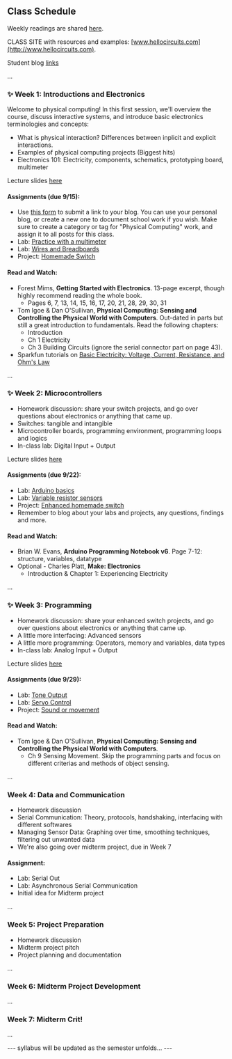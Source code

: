 ## Class Schedule

Weekly readings are shared [here](https://drive.google.com/drive/folders/14_zAcMBffM56HMbXtn9Qqgk34ObHQrnm?usp=sharing).

CLASS SITE with resources and examples: [www.hellocircuits.com](http://www.hellocircuits.com).

Student blog [links](blog-links.html)

...

### ✨ Week 1: Introductions and Electronics

Welcome to physical computing! In this first session, we'll overview the course, discuss interactive systems, and introduce basic electronics terminologies and concepts:

- What is physical interaction? Differences between inplicit and explicit interactions.
- Examples of physical computing projects (Biggest hits)
- Electronics 101: Electricity, components, schematics, prototyping board, multimeter

Lecture slides [here](https://docs.google.com/presentation/d/1IMX5nqnP6cakpM9MA19QoI0xWsFofZ4sm6MMcQsdkTg/edit?usp=sharing)

#### Assignments (due 9/15):

- Use [this form](https://forms.gle/cp9gk1ZpJuEViTJq9) to submit a link to your blog. You can use your personal blog, or create a new one to document school work if you wish. Make sure to create a category or tag for "Physical Computing" work, and assign it to all posts for this class.
- Lab: [Practice with a multimeter](Week-1/Practice-with-a-multimeter.html)
- Lab: [Wires and Breadboards](Week-1/Wires-and-Breadboards.html)
- Project: [Homemade Switch](Week-1/Home-made-switch.html)

#### Read and Watch:

- Forest Mims, **Getting Started with Electronics**. 13-page excerpt, though highly recommend reading the whole book.
  - Pages 6, 7, 13, 14, 15, 16, 17, 20, 21, 28, 29, 30, 31
- Tom Igoe & Dan O'Sullivan, **Physical Computing: Sensing and Controlling the Physical World with Computers**. Out-dated in parts but still a great introduction to fundamentals. Read the following chapters:
  - Introduction
  - Ch 1 Electricity
  - Ch 3 Building Circuits
    (ignore the serial connector part on page 43).
- Sparkfun tutorials on [Basic Electricity: Voltage, Current, Resistance, and Ohm's Law](https://learn.sparkfun.com/tutorials/voltage-current-resistance-and-ohms-law)

...

### ✨ Week 2: Microcontrollers

- Homework discussion: share your switch projects, and go over questions about electronics or anything that came up.
- Switches: tangible and intangible
- Microcontroller boards, programming environment, programming loops and logics
- In-class lab: Digital Input + Output

Lecture slides [here](https://docs.google.com/presentation/d/1qjM1ZCWfOvU7s9u7IPR_hCbj2E3cmpDB40TPoyh8mAg/edit?usp=sharing)

#### Assignments (due 9/22):

- Lab: [Arduino basics](Week-2/Arduino-basics.html)
- Lab: [Variable resistor sensors](Week-2/Variable-resistor-sensors.html)
- Project: [Enhanced homemade switch](Week-2/Enhanced-homemade-switch.html)
- Remember to blog about your labs and projects, any questions, findings and more.

#### Read and Watch:

- Brian W. Evans, **Arduino Programming Notebook v6**. Page 7-12: structure, variables, datatype
- Optional - Charles Platt, **Make: Electronics**
  - Introduction & Chapter 1: Experiencing Electricity

...

### ✨ Week 3: Programming

- Homework discussion: share your enhanced switch projects, and go over questions about electronics or anything that came up.
- A little more interfacing: Advanced sensors
- A little more programming: Operators, memory and variables, data types
- In-class lab: Analog Input + Output

Lecture slides [here](https://docs.google.com/presentation/d/1NRexncxBzfuWql_G8BflpLfZFYYmzwMUmk9-ZwswJrI/edit?usp=sharing)

#### Assignments (due 9/29):

- Lab: [Tone Output](Week-3/Tone-output.html)
- Lab: [Servo Control](Week-3/Servo-control.html)
- Project: [Sound or movement](Week-3/Sound-or-movement.html)

#### Read and Watch:

- Tom Igoe & Dan O'Sullivan, **Physical Computing: Sensing and Controlling the Physical World with Computers**.
  - Ch 9 Sensing Movement. Skip the programming parts and focus on different criterias and methods of object sensing.

...

### Week 4: Data and Communication

- Homework discussion
- Serial Communication: Theory, protocols, handshaking, interfacing with different softwares
- Managing Sensor Data: Graphing over time, smoothing techniques, filtering out unwanted data
- We're also going over midterm project, due in Week 7

#### Assignment:

- Lab: Serial Out
- Lab: Asynchronous Serial Communication
- Initial idea for Midterm project

...

### Week 5: Project Preparation

- Homework discussion
- Midterm project pitch
- Project planning and documentation

...

### Week 6: Midterm Project Development

...

### Week 7: Midterm Crit!

...

--- syllabus will be updated as the semester unfolds... ---
